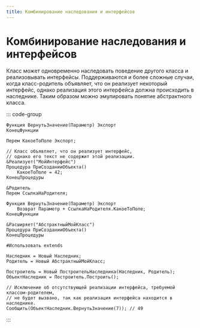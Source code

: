 ```yaml
---
title: Комбинирование наследования и интерфейсов
---
```


# Комбинирование наследования и интерфейсов

Класс может одновременно наследовать поведение другого класса и реализовывать интерфейсы. Поддерживаются и более сложные случаи, когда класс-родитель объявляет, что он реализует некоторый интерфейс, однако реализация этого интерфейса должна происходить в наследнике. Таким образом можно эмулировать понятие абстрактного класса.

::: code-group

```bsl [Модули/МойИнтерфейс.os]
Функция ВернутьЗначение(Параметр) Экспорт
КонецФункции
```

```bsl [Классы/АбстрактныйМойКласс.os]
Перем КакоеТоПоле Экспорт;

// Класс объявляет, что он реализует интерфейс,
// однако его текст не содержит этой реализации.
&Реализует("МойИнтерфейс")
Процедура ПриСозданииОбъекта()
    КакоеТоПоле = 42;
КонецПроцедуры
```

```bsl [Классы/Наследник.os]
&Родитель
Перем СсылкаНаРодителя;

Функция ВернутьЗначение(Параметр) Экспорт
    Возврат Параметр + СсылкаНаРодителя.КакоеТоПоле;
КонецФункции

&Расширяет("АбстрактныйМойКласс")
Процедура ПриСозданииОбъекта()
КонецПроцедуры
```

```bsl [Модули/Пример.os]
#Использовать extends

Наследник = Новый Наследник;
Родитель = Новый АбстрактныйМойКласс;

Построитель = Новый ПостроительНаследника(Наследник, Родитель);
ОбъектНаследник = Построитель.Построить();

// Исключение об отсутствующей реализации интерфейса, требуемой классом-родителем,
// не будет вызвано, так как реализация интерфейса находится в наследнике.
Сообщить(ОбъектНаследник.ВернутьЗначение(7)); // 49
```

:::
